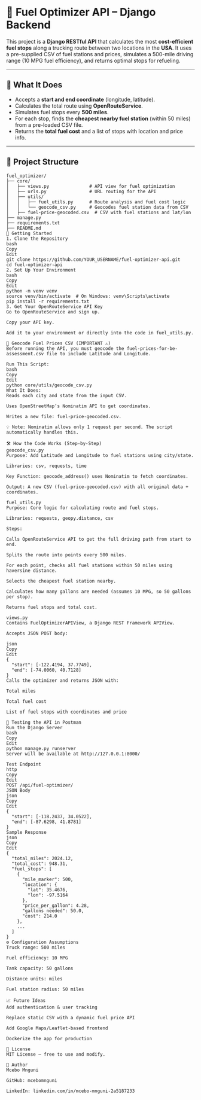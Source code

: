# 🚚 Fuel Optimizer API – Django Backend

This project is a **Django RESTful API** that calculates the most **cost-efficient fuel stops** along a trucking route between two locations in the **USA**. It uses a pre-supplied CSV of fuel stations and prices, simulates a 500-mile driving range (10 MPG fuel efficiency), and returns optimal stops for refueling.

---

## 📌 What It Does

- Accepts a **start and end coordinate** (longitude, latitude).
- Calculates the total route using **OpenRouteService**.
- Simulates fuel stops every **500 miles**.
- For each stop, finds the **cheapest nearby fuel station** (within 50 miles) from a pre-loaded CSV file.
- Returns the **total fuel cost** and a list of stops with location and price info.

---

## 📁 Project Structure

```plaintext
fuel_optimizer/
├── core/
│   ├── views.py               # API view for fuel optimization
│   ├── urls.py                # URL routing for the API
│   ├── utils/
│   │   ├── fuel_utils.py      # Route analysis and fuel cost logic
│   │   └── geocode_csv.py     # Geocodes fuel station data from CSV
│   ├── fuel-price-geocoded.csv  # CSV with fuel stations and lat/lon
├── manage.py
├── requirements.txt
├── README.md
🚀 Getting Started
1. Clone the Repository
bash
Copy
Edit
git clone https://github.com/YOUR_USERNAME/fuel-optimizer-api.git
cd fuel-optimizer-api
2. Set Up Your Environment
bash
Copy
Edit
python -m venv venv
source venv/bin/activate  # On Windows: venv\Scripts\activate
pip install -r requirements.txt
3. Get Your OpenRouteService API Key
Go to OpenRouteService and sign up.

Copy your API key.

Add it to your environment or directly into the code in fuel_utils.py.

🔁 Geocode Fuel Prices CSV (IMPORTANT ⚠️)
Before running the API, you must geocode the fuel-prices-for-be-assessment.csv file to include Latitude and Longitude.

Run This Script:
bash
Copy
Edit
python core/utils/geocode_csv.py
What It Does:
Reads each city and state from the input CSV.

Uses OpenStreetMap’s Nominatim API to get coordinates.

Writes a new file: fuel-price-geocoded.csv.

💡 Note: Nominatim allows only 1 request per second. The script automatically handles this.

🛠️ How the Code Works (Step-by-Step)
geocode_csv.py
Purpose: Add Latitude and Longitude to fuel stations using city/state.

Libraries: csv, requests, time

Key Function: geocode_address() uses Nominatim to fetch coordinates.

Output: A new CSV (fuel-price-geocoded.csv) with all original data + coordinates.

fuel_utils.py
Purpose: Core logic for calculating route and fuel stops.

Libraries: requests, geopy.distance, csv

Steps:

Calls OpenRouteService API to get the full driving path from start to end.

Splits the route into points every 500 miles.

For each point, checks all fuel stations within 50 miles using haversine distance.

Selects the cheapest fuel station nearby.

Calculates how many gallons are needed (assumes 10 MPG, so 50 gallons per stop).

Returns fuel stops and total cost.

views.py
Contains FuelOptimizerAPIView, a Django REST Framework APIView.

Accepts JSON POST body:

json
Copy
Edit
{
  "start": [-122.4194, 37.7749],
  "end": [-74.0060, 40.7128]
}
Calls the optimizer and returns JSON with:

Total miles

Total fuel cost

List of fuel stops with coordinates and price

🧪 Testing the API in Postman
Run the Django Server
bash
Copy
Edit
python manage.py runserver
Server will be available at http://127.0.0.1:8000/

Test Endpoint
http
Copy
Edit
POST /api/fuel-optimizer/
JSON Body
json
Copy
Edit
{
  "start": [-118.2437, 34.0522],
  "end": [-87.6298, 41.8781]
}
Sample Response
json
Copy
Edit
{
  "total_miles": 2024.12,
  "total_cost": 948.31,
  "fuel_stops": [
    {
      "mile_marker": 500,
      "location": {
        "lat": 35.4676,
        "lon": -97.5164
      },
      "price_per_gallon": 4.28,
      "gallons_needed": 50.0,
      "cost": 214.0
    },
    ...
  ]
}
⚙️ Configuration Assumptions
Truck range: 500 miles

Fuel efficiency: 10 MPG

Tank capacity: 50 gallons

Distance units: miles

Fuel station radius: 50 miles

📈 Future Ideas
Add authentication & user tracking

Replace static CSV with a dynamic fuel price API

Add Google Maps/Leaflet-based frontend

Dockerize the app for production

🧾 License
MIT License – free to use and modify.

👤 Author
Mcebo Mnguni

GitHub: mcebomnguni

LinkedIn: linkedin.com/in/mcebo-mnguni-2a5187233
